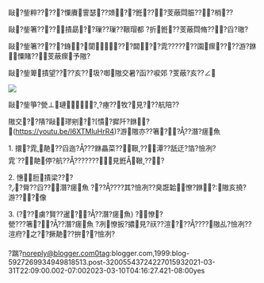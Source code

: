 ﻿---
layout: default
---

敺?鈭粹?????憟賡霅瑟??頝??銋???芰蔽閰脤???梢?? 
  
敺?鈭箸????撌勗??璅??璅??鞎瑁都 ?折銋??芰蔽閰脩???舀?璈? 
  
敺?鈭箸?????銵?閬???閮??雿???????園瘝????游?銝憟賭??芰蔽瘝予隞? 
  
敺?鈭箄撌望????亥??圾?啣隞交暑?函??唳郊 ?芰蔽?亥??∠  

[![](https://raw.githubusercontent.com/ArieAlchemieLich/ArieAlchemieLich.github.io/master/Images/0QOG9rS.png)](https://raw.githubusercontent.com/ArieAlchemieLich/ArieAlchemieLich.github.io/master/Images/0QOG9rS.png)

  

敺?鈭箏?甇⊥璉??瘞??牧?見???航陪??

隞交??隤?敺璆剜??[憒?摨阡?銝◢?(https://youtu.be/I6XTMluHrR4)?游隞亦??箸????潛?瘥魚  
  
1\. 擐?雿靘??舀迤????銝畾菜??鞎??潭??舐迂?箔?憸冽?  
 雿??靘停?航?????????見銋鞎??? 
  
2\. 憓脰撌梁???  
 ??脣??舀??潛?瘥魚 ???????其?憸冽??臭誑韐憭?銝◢?隞亥撓?游???像  
  
3\. (???虜?賢??暹????潛?瘥魚) ?憭?  
 甇???箸????潛?瘥魚 ?冽憭扳?擃見?祆??渲???????隞乩?憸冽??渲府?之??撅靘??拚??憸冽?

?踹?noreply@blogger.com0tag:blogger.com,1999:blog-5927269934949818513.post-32005543724227015932021-03-31T22:09:00.002-07:002023-03-10T04:16:27.421-08:00yes


